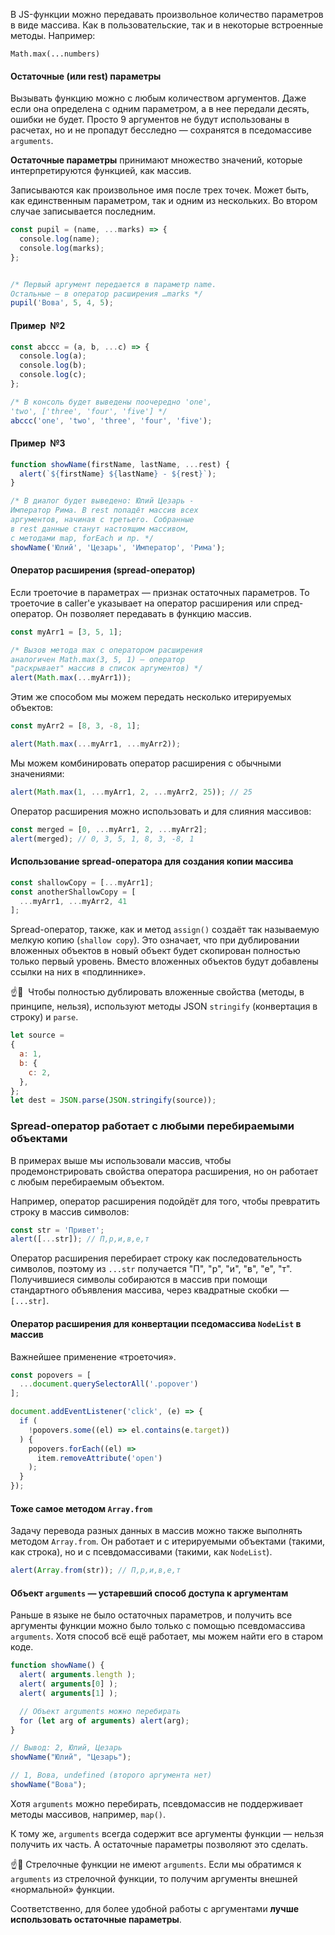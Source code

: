 В JS-функции можно передавать произвольное количество параметров в виде массива. Как в пользовательские, так и в некоторые встроенные методы. Например:

`Math.max(...numbers)`

#### Остаточные (или rest) параметры

Вызывать функцию можно с любым количеством аргументов. Даже если она определена с одним параметром, а в нее передали десять, ошибки не будет. Просто 9 аргументов не будут использованы в расчетах, но и не пропадут бесследно — сохранятся в пседомассиве `arguments`.

**Остаточные параметры** принимают множество значений, которые интерпретируются функцией, как массив.

Записываются как произвольное имя после трех точек. Может быть, как единственным параметром, так и одним из нескольких. Во втором случае записывается последним.

```js
const pupil = (name, ...marks) => {
  console.log(name);
  console.log(marks);
};


/* Первый аргумент передается в параметр name.
Остальные — в оператор расширения …marks */
pupil('Вова', 5, 4, 5);
```

#### Пример  №2

```js
const abccc = (a, b, ...c) => {
  console.log(a);
  console.log(b);
  console.log(c);
};

/* В консоль будет выведены поочередно 'one',
'two', ['three', 'four', 'five'] */
abccc('one', 'two', 'three', 'four', 'five');
```

#### Пример  №3

```js
function showName(firstName, lastName, ...rest) {
  alert(`${firstName} ${lastName} - ${rest}`);
}

/* В диалог будет выведено: Юлий Цезарь -
Император Рима. В rest попадёт массив всех
аргументов, начиная с третьего. Собранные
в rest данные станут настоящим массивом,
с методами map, forEach и пр. */
showName('Юлий', 'Цезарь', 'Император', 'Рима');
```

#### Оператор расширения (spread-оператор)

Если троеточие в параметрах — признак остаточных параметров. То троеточие в caller'е указывает на оператор расширения или спред-оператор. Он позволяет передавать в функцию массив.

```js
const myArr1 = [3, 5, 1];

/* Вызов метода max с оператором расширения
аналогичен Math.max(3, 5, 1) — оператор
"раскрывает" массив в список аргументов) */
alert(Math.max(...myArr1));
```

Этим же способом мы можем передать несколько итерируемых объектов:

```js
const myArr2 = [8, 3, -8, 1];

alert(Math.max(...myArr1, ...myArr2));
```

Мы можем комбинировать оператор расширения с обычными значениями:

```js
alert(Math.max(1, ...myArr1, 2, ...myArr2, 25)); // 25
```

Оператор расширения можно использовать и для слияния массивов:

```js
const merged = [0, ...myArr1, 2, ...myArr2];
alert(merged); // 0, 3, 5, 1, 8, 3, -8, 1
```

#### Использование spread-оператора для создания копии массива

```js
const shallowCopy = [...myArr1];
const anotherShallowCopy = [
  ...myArr1, ...myArr2, 41
];
```

Spread-оператор, также, как и метод `assign()` создаёт так называемую мелкую копию (`shallow copy`). Это означает, что при дублировании вложенных объектов в новый объект будет скопирован полностью только первый уровень. Вместо вложенных объектов будут добавлены ссылки на них в «подлиннике».

☝️🧐  Чтобы полностью дублировать вложенные свойства (методы, в принципе, нельзя), используют методы JSON `stringify` (конвертация в строку) и `parse`.

```js
let source =
{
  a: 1,
  b: {
    c: 2,
  },
};
let dest = JSON.parse(JSON.stringify(source));
```

### Spread-оператор работает с любыми перебираемыми объектами

В примерах выше мы использовали массив, чтобы продемонстрировать свойства оператора расширения, но он работает с любым перебираемым объектом.

Например, оператор расширения подойдёт для того, чтобы превратить строку в массив символов:

```js
const str = 'Привет';
alert([...str]); // П,р,и,в,е,т
```

Оператор расширения перебирает строку как последовательность символов, поэтому из `...str` получается "П", "р", "и", "в", "е", "т". Получившиеся символы собираются в массив при помощи стандартного объявления массива, через квадратные скобки — `[...str]`.

#### Оператор расширения для конвертации пседомассива `NodeList` в массив

Важнейшее применение «троеточия».

```js
const popovers = [
  ...document.querySelectorAll('.popover')
];

document.addEventListener('click', (e) => {
  if (
    !popovers.some((el) => el.contains(e.target))
  ) {
    popovers.forEach((el) =>
      item.removeAttribute('open')
    );
  }
});
```

#### Тоже самое методом `Array.from`

Задачу перевода разных данных в массив можно также выполнять методом `Array.from`. Он работает и с итерируемыми объектами (такими, как строка), но и с псевдомассивами (такими, как `NodeList`).

```js
alert(Array.from(str)); // П,р,и,в,е,т
```

#### Объект `arguments` — устаревший способ доступа к аргументам

Раньше в языке не было остаточных параметров, и получить все аргументы функции можно было только с помощью псевдомассива `arguments`. Хотя способ всё ещё работает, мы можем найти его в старом коде.

```js
function showName() {
  alert( arguments.length );
  alert( arguments[0] );
  alert( arguments[1] );

  // Объект arguments можно перебирать
  for (let arg of arguments) alert(arg);
}

// Вывод: 2, Юлий, Цезарь
showName("Юлий", "Цезарь");

// 1, Вова, undefined (второго аргумента нет)
showName("Вова");
```

Хотя `arguments` можно перебирать, псевдомассив не поддерживает методы массивов, например, `map()`.

К тому же, `arguments` всегда содержит все аргументы функции — нельзя получить их часть. А остаточные параметры позволяют это сделать.

☝️🧐 Стрелочные функции не имеют `arguments`. Если мы обратимся к `arguments` из стрелочной функции, то получим аргументы внешней «нормальной» функции.

Соответственно, для более удобной работы с аргументами **лучше использовать остаточные параметры**.
